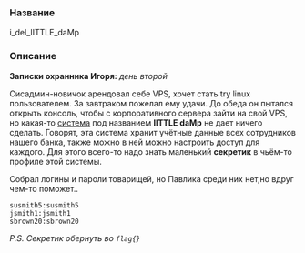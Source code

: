 ### Название

i_del_lITTLE_daMp

### Описание

**Записки охранника Игоря:** *день второй*

Сисадмин-новичок арендовал себе VPS, хочет стать try linux пользователем. За завтраком пожелал ему удачи. До обеда он пытался открыть консоль, чтобы с корпоративного сервера зайти на свой VPS, но какая-то [система](http://ваш_сайт:5656) под названием **lITTLE daMp** не дает ничего сделать. Говорят, эта система хранит учётные данные всех сотрудников нашего банка, также можно в ней можно настроить доступ для каждого. Для этого всего-то надо знать маленький **секретик** в чьём-то профиле этой системы. 

Собрал логины и пароли товарищей, но Павлика среди них нет,но вдруг чем-то поможет..

```
susmith5:susmith5
jsmith1:jsmith1
sbrown20:sbrown20
```

*P.S. Секретик обернуть во `flag{}`*